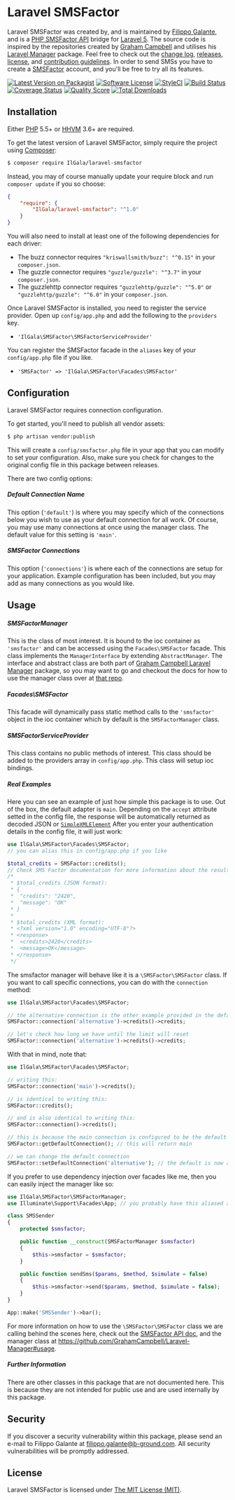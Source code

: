 # Laravel SMSFactor

Laravel SMSFactor was created by, and is maintained by [Filippo Galante](https://github.com/IlGala), and is a [PHP SMSFactor API](https://www.smsfactor.it/docs/API/SMSFactor-DOC-API%20IT%20V3.pdf) bridge for [Laravel 5](http://laravel.com). The source code is inspired by the repositories created by [Graham Campbell](https://github.com/GrahamCampbell) and utilises his [Laravel Manager](https://github.com/GrahamCampbell/Laravel-Manager) package. Feel free to check out the [change log](CHANGELOG.md), [releases](https://github.com/GrahamCampbell/Laravel-GitHub/releases), [license](LICENSE), and [contribution guidelines](CONTRIBUTING.md). In order to send SMSs you have to create a [SMSFactor](https://www.smsfactor.com/) account, and you'll be free to try all its features. 

[![Latest Version on Packagist][ico-version]][link-packagist]
[![Software License][ico-license]](LICENSE.md)
[![StyleCI][ico-style]](link-style)
[![Build Status][ico-travis]][link-travis]
[![Coverage Status][ico-scrutinizer]][link-scrutinizer]
[![Quality Score][ico-code-quality]][link-code-quality]
[![Total Downloads][ico-downloads]][link-downloads]

## Installation

Either [PHP](https://php.net) 5.5+ or [HHVM](http://hhvm.com) 3.6+ are required.

To get the latest version of Laravel SMSFactor, simply require the project using [Composer](https://getcomposer.org):

```bash
$ composer require IlGala/laravel-smsfactor
```

Instead, you may of course manually update your require block and run `composer update` if you so choose:

```json
{
    "require": {
        "IlGala/laravel-smsfactor": "^1.0"
    }
}
```

You will also need to install at least one of the following dependencies for each driver:

* The buzz connector requires `"kriswallsmith/buzz": "^0.15"` in your `composer.json`.
* The guzzle connector requires `"guzzle/guzzle": "^3.7"` in your `composer.json`.
* The guzzlehttp connector requires `"guzzlehttp/guzzle": "^5.0"` or `"guzzlehttp/guzzle": "^6.0"` in your `composer.json`.

Once Laravel SMSFactor is installed, you need to register the service provider. Open up `config/app.php` and add the following to the `providers` key.

* `'IlGala\SMSFactor\SMSFactorServiceProvider'`

You can register the SMSFactor facade in the `aliases` key of your `config/app.php` file if you like.

* `'SMSFactor' => 'IlGala\SMSFactor\Facades\SMSFactor'`


## Configuration

Laravel SMSFactor requires connection configuration.

To get started, you'll need to publish all vendor assets:

```bash
$ php artisan vendor:publish
```

This will create a `config/smsfactor.php` file in your app that you can modify to set your configuration. Also, make sure you check for changes to the original config file in this package between releases.

There are two config options:

##### Default Connection Name

This option (`'default'`) is where you may specify which of the connections below you wish to use as your default connection for all work. Of course, you may use many connections at once using the manager class. The default value for this setting is `'main'`.

##### SMSFactor Connections

This option (`'connections'`) is where each of the connections are setup for your application. Example configuration has been included, but you may add as many connections as you would like.


## Usage

##### SMSFactorManager

This is the class of most interest. It is bound to the ioc container as `'smsfactor'` and can be accessed using the `Facades\SMSFactor` facade. This class implements the `ManagerInterface` by extending `AbstractManager`. The interface and abstract class are both part of [Graham Campbell Laravel Manager](https://github.com/GrahamCampbell/Laravel-Manager) package, so you may want to go and checkout the docs for how to use the manager class over at [that repo](https://github.com/GrahamCampbell/Laravel-Manager#usage).

##### Facades\SMSFactor

This facade will dynamically pass static method calls to the `'smsfactor'` object in the ioc container which by default is the `SMSFactorManager` class.

##### SMSFactorServiceProvider

This class contains no public methods of interest. This class should be added to the providers array in `config/app.php`. This class will setup ioc bindings.

##### Real Examples

Here you can see an example of just how simple this package is to use. Out of the box, the default adapter is `main`. Depending on the `accept` attribute setted in the config file, the response will be automatically returned as decoded JSON or [`SimpleXMLElement`](http://php.net/manual/en/class.simplexmlelement.php)
After you enter your authentication details in the config file, it will just work:

```php
use IlGala\SMSFactor\Facades\SMSFactor;
// you can alias this in config/app.php if you like

$total_credits = SMSFactor::credits();
// Check SMS Factor documentation for more information about the results:
/*
 * $total_credits (JSON format):
 * {
 *  "credits": "2420",
 *  "message": "OK"
 * }
 *
 * $total_credits (XML format):
 * <?xml version="1.0" encoding="UTF-8"?>
 * <response>
 *  <credits>2420</credits>
 *  <message>OK</message>
 * </response>
 */
```

The smsfactor manager will behave like it is a `\SMSFactor\SMSFactor` class. If you want to call specific connections, you can do with the `connection` method:

```php
use IlGala\SMSFactor\Facades\SMSFactor;

// the alternative connection is the other example provided in the default config
SMSFactor::connection('alternative')->credits()->credits;

// let's check how long we have until the limit will reset
SMSFactor::connection('alternative')->credits()->credits;
```

With that in mind, note that:

```php
use IlGala\SMSFactor\Facades\SMSFactor;

// writing this:
SMSFactor::connection('main')->credits();

// is identical to writing this:
SMSFactor::credits();

// and is also identical to writing this:
SMSFactor::connection()->credits();

// this is because the main connection is configured to be the default
SMSFactor::getDefaultConnection(); // this will return main

// we can change the default connection
SMSFactor::setDefaultConnection('alternative'); // the default is now alternative
```

If you prefer to use dependency injection over facades like me, then you can easily inject the manager like so:

```php
use IlGala\SMSFactor\SMSFactorManager;
use Illuminate\Support\Facades\App; // you probably have this aliased already

class SMSSender
{
    protected $smsfactor;

    public function __construct(SMSFactorManager $smsfactor)
    {
        $this->smsfactor = $smsfactor;
    }

    public function sendSms($params, $method, $simulate = false)
    {
        $this->smsfactor->send($params, $method, $simulate = false);
    }
}

App::make('SMSSender')->bar();
```

For more information on how to use the `\SMSFactor\SMSFactor` class we are calling behind the scenes here, check out the [SMSFactor API doc](https://www.smsfactor.it/docs/API/SMSFactor-DOC-API%20IT%20V3.pdf), and the manager class at https://github.com/GrahamCampbell/Laravel-Manager#usage.

##### Further Information

There are other classes in this package that are not documented here. This is because they are not intended for public use and are used internally by this package.


## Security

If you discover a security vulnerability within this package, please send an e-mail to Filippo Galante at filippo.galante@b-ground.com. All security vulnerabilities will be promptly addressed.


## License

Laravel SMSFactor is licensed under [The MIT License (MIT)](LICENSE).

[ico-version]: https://img.shields.io/packagist/v/IlGala/laravel-smsfactor.svg?style=flat-square
[ico-license]: https://img.shields.io/badge/license-MIT-brightgreen.svg?style=flat-square
[ico-style]: https://styleci.io/repos/78115500/shield?branch=master
[ico-travis]: https://img.shields.io/travis/IlGala/laravel-smsfactor/master.svg?style=flat-square
[ico-scrutinizer]: https://img.shields.io/scrutinizer/coverage/g/IlGala/laravel-smsfactor.svg?style=flat-square
[ico-code-quality]: https://img.shields.io/scrutinizer/g/IlGala/laravel-smsfactor.svg?style=flat-square
[ico-downloads]: https://img.shields.io/packagist/dt/IlGala/laravel-smsfactor.svg?style=flat-square

[link-packagist]: https://packagist.org/packages/IlGala/laravel-smsfactor
[link-style]: https://styleci.io/repos/78115500
[link-travis]: https://travis-ci.org/IlGala/laravel-smsfactor
[link-scrutinizer]: https://scrutinizer-ci.com/g/IlGala/laravel-smsfactor/code-structure
[link-code-quality]: https://scrutinizer-ci.com/g/IlGala/laravel-smsfactor
[link-downloads]: https://packagist.org/packages/IlGala/laravel-smsfactor
[link-author]: https://github.com/IlGala
[link-contributors]: ../../contributors
